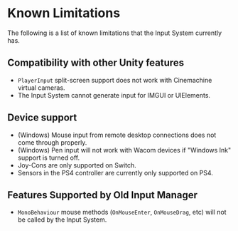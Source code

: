 # Known Limitations

The following is a list of known limitations that the Input System currently has.

## Compatibility with other Unity features

* `PlayerInput` split-screen support does not work with Cinemachine virtual cameras.
* The Input System cannot generate input for IMGUI or UIElements.

## Device support

* (Windows) Mouse input from remote desktop connections does not come through properly.
* (Windows) Pen input will not work with Wacom devices if "Windows Ink" support is turned off.
* Joy-Cons are only supported on Switch.
* Sensors in the PS4 controller are currently only supported on PS4.

## Features Supported by Old Input Manager

* `MonoBehaviour` mouse methods (`OnMouseEnter`, `OnMouseDrag`, etc) will not be called by the Input System.
